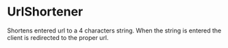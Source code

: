 # UrlShortener
Shortens entered url to a 4 characters string.
When the string is entered the client is redirected to the proper url.
